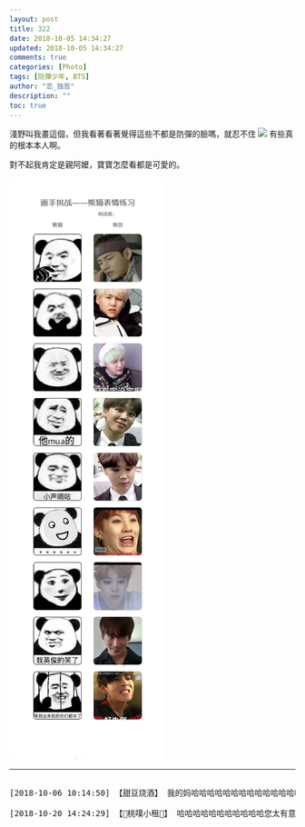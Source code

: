 ```yaml
---
layout: post
title: 322
date: 2018-10-05 14:34:27
updated: 2018-10-05 14:34:27
comments: true
categories: [Photo]
tags: [防彈少年, BTS]
author: "恋_独哲"
description: ""
toc: true
---
```


<p>淺野叫我畫這個，但我看著看著覺得這些不都是防彈的臉嗎，就忍不住&nbsp;<img src="https://emos.plurk.com/4584305271ecee60c34e902f440ff016_w48_h48.gif"  style="max-width:500px;"  />&nbsp;有些真的根本本人啊。<br /></p> 
<p>對不起我肯定是親阿嬤，寶寶怎麼看都是可愛的。</p>

![](https://raw.githubusercontent.com/alicewish/maple50821/master/img_YW5MWVN1NEpoZFVRSnFMQ1FyaHhEQTJVZk5BZDZNK1lxekJsTmphTE5jeS9xc1dHeGhIRXFBPT0.jpg)

---

<pre>

[2018-10-06 10:14:50] 【甜豆烧酒】 我的妈哈哈哈哈哈哈哈哈哈哈哈哈哈哈哈哈哈

[2018-10-20 14:24:29] 【🍑桃噗小租🐷】 哈哈哈哈哈哈哈哈哈哈哈您太有意思了

</pre>